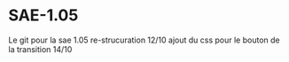 # SAE-1.05
Le git pour la sae 1.05
re-strucuration 12/10
ajout du css pour le bouton de la transition 14/10
